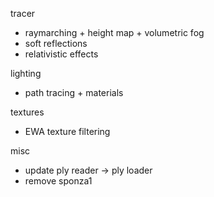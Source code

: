 tracer
 - raymarching + height map + volumetric fog
 - soft reflections
 - relativistic effects

lighting
 - path tracing + materials

textures
 - EWA texture filtering

misc
 - update ply reader -> ply loader
 - remove sponza1